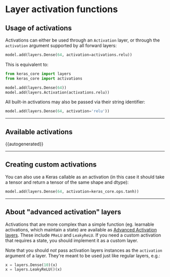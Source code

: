 # Layer activation functions


## Usage of activations

Activations can either be used through an `Activation` layer, or through the `activation` argument supported by all forward layers:

```python
model.add(layers.Dense(64, activation=activations.relu))
```

This is equivalent to:

```python
from keras_core import layers
from keras_core import activations

model.add(layers.Dense(64))
model.add(layers.Activation(activations.relu))
```

All built-in activations may also be passed via their string identifier:

```python
model.add(layers.Dense(64, activation='relu'))
```

---

## Available activations


{{autogenerated}}


---


## Creating custom activations

You can also use a Keras callable as an activation
(in this case it should take a tensor and return a tensor of the same shape and dtype):

```python
model.add(layers.Dense(64, activation=keras_core.ops.tanh))
```

---

## About "advanced activation" layers

Activations that are more complex than a simple function (eg. learnable activations, which maintain a state)
are available as [Advanced Activation layers](/api/layers/activation_layers/). These include `PReLU` and `LeakyReLU`.
If you need a custom activation that requires a state, you should implement it as a custom layer.

Note that you should *not* pass activation layers instances as the `activation` argument of a layer.
They're meant to be used just like regular layers, e.g.:

```python
x = layers.Dense(10)(x)
x = layers.LeakyReLU()(x)
```

